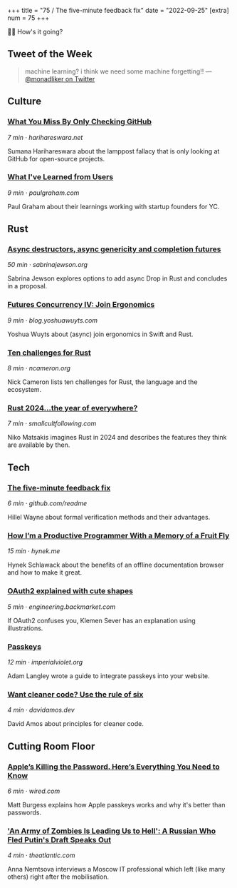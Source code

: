 +++
title = "75 / The five-minute feedback fix"
date = "2022-09-25"
[extra]
num = 75
+++

✌🏻 How's it going?

## Tweet of the Week

> machine learning? i think we need some machine forgetting!!
> — [@monadliker on Twitter](https://click.arne.me?issue=75&url=https://twitter.com/monadliker/status/1558868377938153479)

## Culture

### [What You Miss By Only Checking GitHub](https://click.arne.me?issue=75&url=https://harihareswara.net/posts/2022/what-you-miss-by-only-checking-github/)
_7 min · harihareswara.net_

Sumana Harihareswara about the lamppost fallacy that is only looking at GitHub for open-source projects.

### [What I've Learned from Users](https://click.arne.me?issue=75&url=http://paulgraham.com/users.html)
_9 min · paulgraham.com_

Paul Graham about their learnings working with startup founders for YC.

## Rust

### [Async destructors, async genericity and completion futures](https://click.arne.me?issue=75&url=https://sabrinajewson.org/blog/async-drop)
_50 min · sabrinajewson.org_

Sabrina Jewson explores options to add async Drop in Rust and concludes in a proposal.

### [Futures Concurrency IV: Join Ergonomics](https://click.arne.me?issue=75&url=https://blog.yoshuawuyts.com/futures-concurrency-4/)
_9 min · blog.yoshuawuyts.com_

Yoshua Wuyts about (async) join ergonomics in Swift and Rust.

### [Ten challenges for Rust](https://click.arne.me?issue=75&url=https://www.ncameron.org/blog/ten-challenges-for-rust/)
_8 min · ncameron.org_

Nick Cameron lists ten challenges for Rust, the language and the ecosystem.

### [Rust 2024...the year of everywhere?](https://click.arne.me?issue=75&url=https://smallcultfollowing.com/babysteps/blog/2022/09/22/rust-2024-the-year-of-everywhere/)
_7 min · smallcultfollowing.com_

Niko Matsakis imagines Rust in 2024 and describes the features they think are available by then.

## Tech

### [The five-minute feedback fix](https://click.arne.me?issue=75&url=https://github.com/readme/guides/testable-requirements-feedback)
_6 min · github.com/readme_

Hillel Wayne about formal verification methods and their advantages.

### [How I’m a Productive Programmer With a Memory of a Fruit Fly](https://click.arne.me?issue=75&url=https://hynek.me/articles/productive-fruit-fly-programmer/)
_15 min · hynek.me_

Hynek Schlawack about the benefits of an offline documentation browser and how to make it great.

### [OAuth2 explained with cute shapes](https://click.arne.me?issue=75&url=https://engineering.backmarket.com/oauth2-explained-with-cute-shapes-7eae51f20d38)
_5 min · engineering.backmarket.com_

If OAuth2 confuses you, Klemen Sever has an explanation using illustrations.

### [Passkeys](https://click.arne.me?issue=75&url=https://www.imperialviolet.org/2022/09/22/passkeys.html)
_12 min · imperialviolet.org_

Adam Langley wrote a guide to integrate passkeys into your website.

### [Want cleaner code? Use the rule of six](https://click.arne.me?issue=75&url=https://davidamos.dev/the-rule-of-six/)
_4 min · davidamos.dev_

David Amos about principles for cleaner code.

## Cutting Room Floor

### [Apple’s Killing the Password. Here’s Everything You Need to Know](https://click.arne.me?issue=75&url=https://www.wired.com/story/apple-passkeys-password-iphone-mac-ios16-ventura/)
_6 min · wired.com_

Matt Burgess explains how Apple passkeys works and why it's better than passwords.

### ['An Army of Zombies Is Leading Us to Hell': A Russian Who Fled Putin's Draft Speaks Out](https://click.arne.me?issue=75&url=https://www.theatlantic.com/international/archive/2022/09/russia-exile-putin-military-draft/671541/)
_4 min · theatlantic.com_

Anna Nemtsova interviews a Moscow IT professional which left (like many others)
right after the mobilisation.